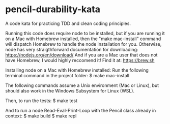 # pencil-durability-kata
A code kata for practicing TDD and clean coding principles.

Running this code does require node to be installed, but if you are running it on a Mac with Homebrew installed, then the "make mac-install" command will dispatch Homebrew to handle the node installation for you. Otherwise, node has very straigthforward documentation for downloading:
    https://nodejs.org/en/download/
And if you are a Mac user that does not have Homebrew, I would highly reccomend it! Find it at:
    https://brew.sh

Installing node on a Mac with Homebrew installed:
Run the following terminal command in the project folder:
    $ make mac-install

The following commands assume a Unix environment (Mac or Linux), but should also work in the Windows Subsystem for Linux (WSL).

Then, to run the tests:
    $ make test

And to run a node Read-Eval-Print-Loop with the Pencil class already in context:
    $ make build
    $ make repl